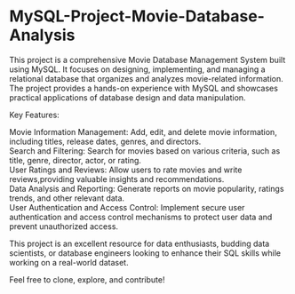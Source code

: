 # MySQL-Project-Movie-Database-Analysis
This project is a comprehensive Movie Database Management System built using MySQL. It focuses on designing, implementing, and managing a relational database that organizes and analyzes movie-related information. The project provides a hands-on experience with MySQL and showcases practical applications of database design and data manipulation.<br>

Key Features:<br> 

Movie Information Management: Add, edit, and delete movie information, including titles, release dates, genres, and directors.<br>
Search and Filtering: Search for movies based on various criteria, such as title, genre, director, actor, or rating.<br>
User Ratings and Reviews: Allow users to rate movies and write reviews,providing valuable insights and recommendations.<br>
Data Analysis and Reporting: Generate reports on movie popularity, ratings trends, and other relevant data.<br>
User Authentication and Access Control: Implement secure user authentication and access control mechanisms to protect user data and prevent unauthorized access.<br>

This project is an excellent resource for data enthusiasts, budding data scientists, or database engineers looking to enhance their SQL skills while working on a real-world dataset.<br>

Feel free to clone, explore, and contribute!<br>
